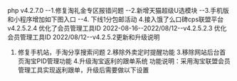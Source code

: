 php
v4.2.7.0
--1.修复淘礼金专区报错问题
--2.新增天猫超级U选模块
--3.手机版和小程序增加如下图入口
--4. 下线1分包邮活动
4.接入饿了么口碑cps联盟平台
v4.2.5.2.4
优化了会员管理工具ID
2022-08-16--2022/08/12--v4.2.5.2.3
优化会员管理工具ID
2022/08/12--v4.2.5.2更新和升级说明
1. 修复手机站，手淘分享搜索问题
2.移除外卖定时提醒功能
3.移除网站后台首页淘宝PID管理功能
4.升级淘宝返利的跟单系统
功能说明：采用淘宝联盟会员管理工具实现返利跟单，升级后需要做以下设置
